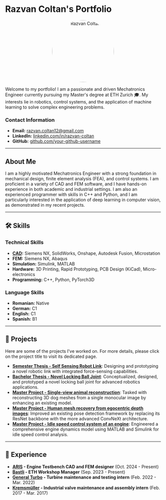 # Razvan Coltan's Portfolio

<p align="center">
  <img src="https://raw.githubusercontent.com/your-github-username/your-repo-name/main/images/Profile_Picture.jpeg" alt="Razvan Coltan" width="200" style="border-radius:50%;"/>
</p>

Welcome to my portfolio! I am a passionate and driven Mechatronics Engineer currently pursuing my Master's degree at ETH Zurich 🎓. My interests lie in robotics, control systems, and the application of machine learning to solve complex engineering problems.

### Contact Information
* **Email:** [razvan.coltan12@gmail.com](mailto:razvan.coltan12@gmail.com)
* **LinkedIn:** [linkedin.com/in/razvan-coltan](https://linkedin.com/in/razvan-coltan)
* **GitHub:** [github.com/your-github-username](https://github.com/your-github-username)

---

## About Me

I am a highly motivated Mechatronics Engineer with a strong foundation in mechanical design, finite element analysis (FEA), and control systems. I am proficient in a variety of CAD and FEM software, and I have hands-on experience in both academic and industrial settings. I am also an experienced programmer with skills in C++ and Python, and I am particularly interested in the application of deep learning in computer vision, as demonstrated in my recent projects.

---

## 🛠️ Skills

### Technical Skills

* **[CAD](./Gallery/CAD-Portfolio.md):** Siemens NX, SolidWorks, Onshape, Autodesk Fusion, Microstation
* **FEM:** Siemens NX, Abaqus
* **Simulation:** Simulink, MATLAB
* **Hardware:** 3D Printing, Rapid Prototyping, PCB Design (KiCad), Micro-electronics
* **Programming:** C++, Python, PyTorch3D

### Language Skills

* **Romanian:** Native
* **German:** C1
* **English:** C1
* **Spanish:** B1

---

## 🚀 Projects

Here are some of the projects I've worked on. For more details, please click on the project title to visit its dedicated page.

* **[Semester Thesis - Self Sensing Robot Link](./projects/self-sensing-robot-link.md)**: Designing and prototyping a novel robotic link with integrated force-sensing capabilities.
* **[Bachelor Thesis - Novel Locking Ball Joint](./projects/novel-locking-ball-joint.md)**: Conceptualized, designed, and prototyped a novel locking ball joint for advanced robotics applications.
* **[Master Project - Single-view animal reconstruction](./projects/single-view-animal-reconstruction.md)**: Tasked with reconstructing 3D dog meshes from a single monocular image by enhancing an existing model.
* **[Master Project - Human mesh recovery from egocentric depth images](./projects/human-mesh-recovery.md)**: Improved an existing pose detection framework by replacing its ResNet backbone with the more advanced ConvNeXt architecture.
* **[Master Project - Idle speed control system of an engine](./projects/idle-speed-control-system.md)**: Engineered a comprehensive engine dynamics model using MATLAB and Simulink for idle speed control analysis.

---

## 💼 Experience

* **[ARIS](https://aris-space.ch/) - Engine Testbench CAD and FEM designer** (Oct. 2024 - Present)
* **[Bastli](https://bastli.ethz.ch/) - ETH Workshop Manager** (Sep. 2023 - Present)
* **[General Turbo](https://generalturbo.eu/) - Turbine maintenance and testing intern** (Feb. 2022 - Mar. 2022)
* **[Kremsmüller](https://www.kremsmueller.com/) - Industrial valve maintenance and assembly intern** (Feb. 2017 - Mar. 2017)
